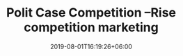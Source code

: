 ---
title: "Polit Case Competition –Rise competition marketing"
thumbnail: "/images/project/ppc.png"
video_url: "https://www.youtube.com/embed/phXLIUCGNoY"
date: 2019-08-01T16:19:26+06:00
draft: false
description: "this is meta description"
---